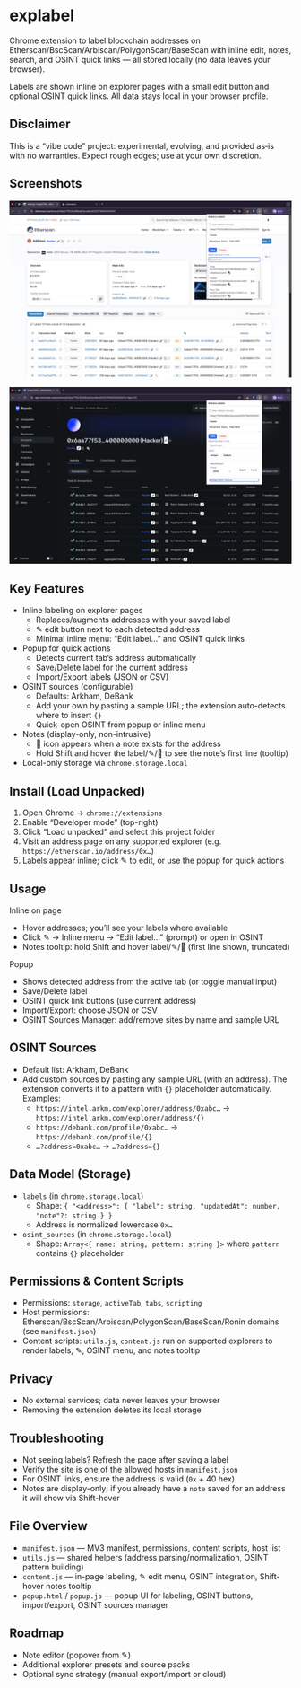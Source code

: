 # explabel

Chrome extension to label blockchain addresses on Etherscan/BscScan/Arbiscan/PolygonScan/BaseScan with inline edit, notes, search, and OSINT quick links — all stored locally (no data leaves your browser).

Labels are shown inline on explorer pages with a small edit button and optional OSINT quick links. All data stays local in your browser profile.

## Disclaimer
This is a “vibe code” project: experimental, evolving, and provided as‑is with no warranties. Expect rough edges; use at your own discretion.

## Screenshots

![Popup](assets/Screenshot.png)

![Inline labels](assets/Screenshot-2.png)

## Key Features
- Inline labeling on explorer pages
  - Replaces/augments addresses with your saved label
  - ✎ edit button next to each detected address
  - Minimal inline menu: “Edit label…” and OSINT quick links
- Popup for quick actions
  - Detects current tab’s address automatically
  - Save/Delete label for the current address
  - Import/Export labels (JSON or CSV)
- OSINT sources (configurable)
  - Defaults: Arkham, DeBank
  - Add your own by pasting a sample URL; the extension auto-detects where to insert `{}`
  - Quick-open OSINT from popup or inline menu
- Notes (display-only, non-intrusive)
  - 📝 icon appears when a note exists for the address
  - Hold Shift and hover the label/✎/📝 to see the note’s first line (tooltip)
- Local-only storage via `chrome.storage.local`

## Install (Load Unpacked)
1. Open Chrome → `chrome://extensions`
2. Enable “Developer mode” (top-right)
3. Click “Load unpacked” and select this project folder
4. Visit an address page on any supported explorer (e.g. `https://etherscan.io/address/0x…`)
5. Labels appear inline; click ✎ to edit, or use the popup for quick actions

## Usage
Inline on page
- Hover addresses; you’ll see your labels where available
- Click ✎ → Inline menu → “Edit label…” (prompt) or open in OSINT
- Notes tooltip: hold Shift and hover label/✎/📝 (first line shown, truncated)

Popup
- Shows detected address from the active tab (or toggle manual input)
- Save/Delete label
- OSINT quick link buttons (use current address)
- Import/Export: choose JSON or CSV
- OSINT Sources Manager: add/remove sites by name and sample URL

## OSINT Sources
- Default list: Arkham, DeBank
- Add custom sources by pasting any sample URL (with an address). The extension converts it to a pattern with `{}` placeholder automatically. Examples:
  - `https://intel.arkm.com/explorer/address/0xabc…` → `https://intel.arkm.com/explorer/address/{}`
  - `https://debank.com/profile/0xabc…` → `https://debank.com/profile/{}`
  - `…?address=0xabc…` → `…?address={}`

## Data Model (Storage)
- `labels` (in `chrome.storage.local`)
  - Shape: `{ "<address>": { "label": string, "updatedAt": number, "note"?: string } }`
  - Address is normalized lowercase `0x…`
- `osint_sources` (in `chrome.storage.local`)
  - Shape: `Array<{ name: string, pattern: string }>` where `pattern` contains `{}` placeholder

## Permissions & Content Scripts
- Permissions: `storage`, `activeTab`, `tabs`, `scripting`
- Host permissions: Etherscan/BscScan/Arbiscan/PolygonScan/BaseScan/Ronin domains (see `manifest.json`)
- Content scripts: `utils.js`, `content.js` run on supported explorers to render labels, ✎, OSINT menu, and notes tooltip

## Privacy
- No external services; data never leaves your browser
- Removing the extension deletes its local storage

## Troubleshooting
- Not seeing labels? Refresh the page after saving a label
- Verify the site is one of the allowed hosts in `manifest.json`
- For OSINT links, ensure the address is valid (`0x` + 40 hex)
- Notes are display-only; if you already have a `note` saved for an address it will show via Shift-hover

## File Overview
- `manifest.json` — MV3 manifest, permissions, content scripts, host list
- `utils.js` — shared helpers (address parsing/normalization, OSINT pattern building)
- `content.js` — in-page labeling, ✎ edit menu, OSINT integration, Shift-hover notes tooltip
- `popup.html` / `popup.js` — popup UI for labeling, OSINT buttons, import/export, OSINT sources manager

## Roadmap
- Note editor (popover from ✎)
- Additional explorer presets and source packs
- Optional sync strategy (manual export/import or cloud)
